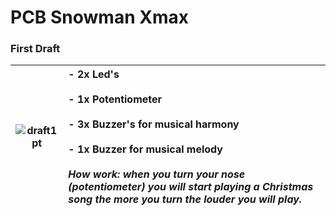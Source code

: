 PCB Snowman Xmax
================

### First Draft ###
| ![draft1pt](https://github.com/RodrigoDornelles/pcb-snowman-xmas/raw/master/draft_pt.png) |- 2x Led's<br/><br/>- 1x Potentiometer<br/><br/>- 3x Buzzer's for musical harmony<br/><br/>- 1x Buzzer for musical melody<br/><br/>_How work: when you turn your nose (potentiometer) you will start playing a Christmas song the more you turn the louder you will play._ |
| - | :- |
